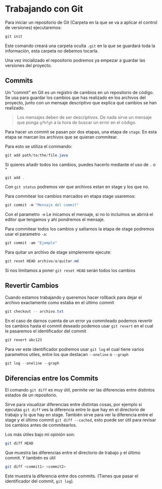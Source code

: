 # Trabajando con Git

Para iniciar un repositorio de Git (Carpeta en la que se va a aplicar el control de versiones) ejecutaremos:

```powershell
git init
```

Este comando creará una carpeta oculta `.git` en la que se guardará toda la información, esta carpeta no debemos tocarla.

Una vez inicializado el repositorio podremos ya empezar a guardar las versiones del proyecto.

## Commits

Un "commit" en Git es un registro de cambios en un repositorio de código.
Se usa para guardar los cambios que has realizado en los archivos del proyecto, junto con un mensaje descriptivo que explica qué cambios se han realizado.

>Los mensajes deben de ser descriptivos. De nada sirve un mensaje que ponga `gfhfgh` a la hora de buscar un error en el código.

Para hacer un commit se pasan por dos etapas, una etapa de `stage`. En esta etapa se marcan los archivos que se quieran commitear.

Para esto se utiliza el commando:

```powershell
git add path/to/the/file.java
```

Si quieres añadir todos los cambios, puedes hacerlo mediante el uso de `.` o `*`

```powershell
git add .
```

Con `git status` podremos ver que archivos estan en stage y los que no.

Para commitear los cambios marcados en etapa stage usaremos:

```powershell
git commit -m "Mensaje del commit"
```

Con el parametro `-m` Le inicamos el mensaje, si no lo incluimos se abrirá el editor que tengamos y ahí pondremos el mensaje.

Para commitear todos los cambios y saltarnos la etapa de stage podremos usar el parametro `-a`:

```powershell
git commit -am "Ejemplo"
```

Para quitar un archivo de stage simplemente ejecute:

```powershell
git reset HEAD archivo/a/quitar.md
```

Si nos limitamos a poner `git reset HEAD` serán todos los cambios

## Revertir Cambios

Cuando estamos trabajando y queremos hacer rollback para dejar el archivo exactamente como estaba en el último commit

```powershell
git checkout -- archivo.txt
```

En el caso de darnos cuenta de un error ya commiteado podemos revertir los cambios hasta el commit deseado podemos usar `git revert` en el cual le pasaremos el identificador del commit

```powershell
git revert abc123
```

Para ver este identificador podremos usar `git log` el cual tiene varios parametros utiles, entre los que destacan `--oneline` o `--graph`

```powershell
git log --oneline --graph
```

## Diferencias entre los Commits

El comando `git diff` es muy útil, permite ver las diferencias entre distintos estados de un repositorio.

Sirve para visualizar diferencias entre distintas cosas, por ejemplo si ejecutas `git diff` ves la diferencia entre lo que hay en el directorio de trabajo y lo que hay en stage. También sirve para ver la diferencia entre el stage y el último commit `git diff --cached`, esto puede ser útil para revisar los cambios antes de commitearlos.

Los más útiles bajo mi opinión son:

```bash
git diff HEAD
```

Que muestra las diferencias entre el directorio de trabajo y el último commit. Y también es útil

```bash
git diff <commit1> <commit2>
```

Este muestra la diferencia entre dos commits. (Tienes que pasar el identificador del commit, `git log`).
